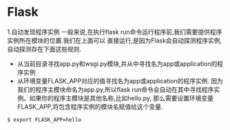 # Flask

1.自动发现程序实例
一般来说,在执行flask run命令运行程序前,我们需要提供程序实例所在模块的位置.我们在上面可以
直接运行,是因为Flask会自动探测程序实例,自动探测存在下面这些规则.
* 从当前目录寻找app.py和wsgi.py模块,并从中寻找名为app或application的程序实例
* 从环境变量FLASK_APP对应的值寻找名为app或application的程序实例.
因为我们的程序主模块命名为app.py,所以flask run命令会自动在其中寻找程序实例。如果你的程序主模块是其他名称,比如hello.py,
那么需要设置环境变量FLASK_APP,将包含程序实例的模块名赋值给这个变量.
```bash
$ export FLASK_APP=hello
```